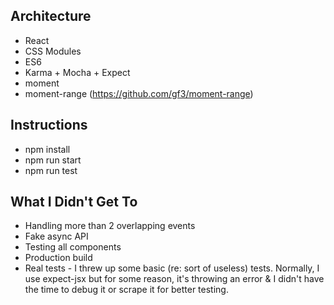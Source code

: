 ## Architecture
- React
- CSS Modules
- ES6
- Karma + Mocha + Expect
- moment
- moment-range (https://github.com/gf3/moment-range)


## Instructions
- npm install
- npm run start
- npm run test


## What I Didn't Get To
- Handling more than 2 overlapping events
- Fake async API
- Testing all components
- Production build
- Real tests - I threw up some basic (re: sort of useless) tests. Normally, I use expect-jsx but for some reason, it's throwing an error & I didn't have the time to debug it or scrape it for better testing.